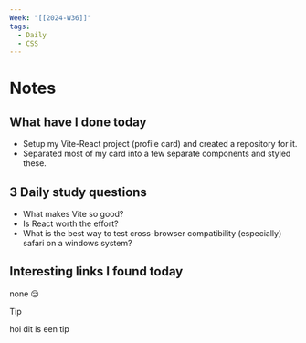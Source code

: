 ```yaml
---
Week: "[[2024-W36]]"
tags:
  - Daily
  - CSS
---
```


# Notes

## What have I done today

- Setup my Vite-React project (profile card) and created a repository for it.
- Separated most of my card into a few separate components and styled these.

## 3 Daily study questions

- What makes Vite so good?
- Is React worth the effort?
- What is the best way to test cross-browser compatibility (especially) safari on a windows system?

## Interesting links I found today

none 😔

> [!tip]
> hoi dit is een tip
